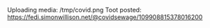 Uploading media: /tmp/covid.png
Toot posted: https://fedi.simonwillison.net/@covidsewage/109908815378016200
